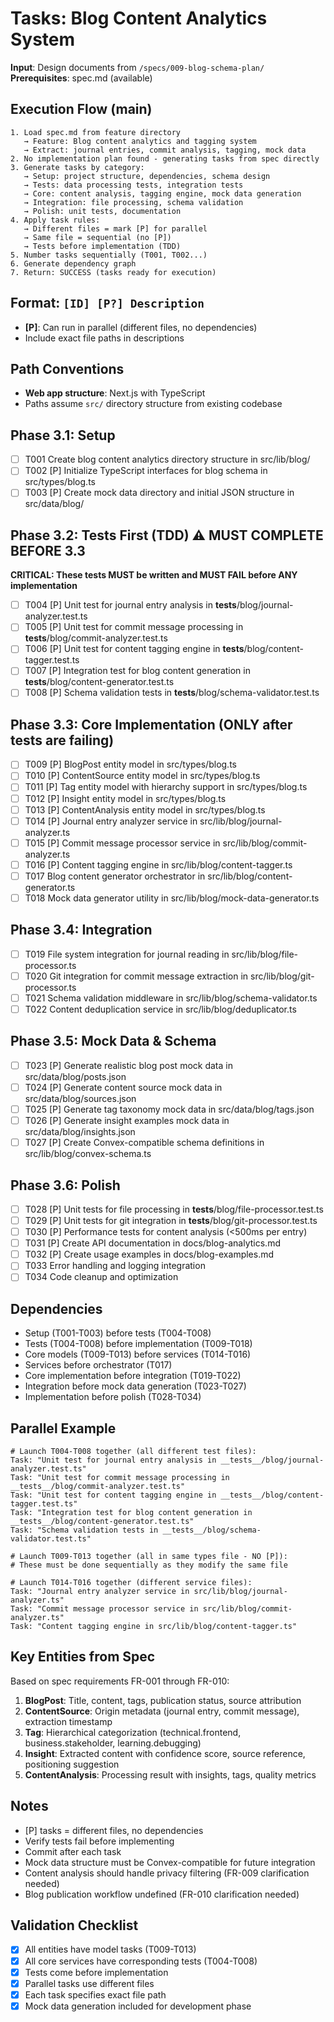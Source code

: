 # Tasks: Blog Content Analytics System

**Input**: Design documents from `/specs/009-blog-schema-plan/`
**Prerequisites**: spec.md (available)

## Execution Flow (main)
```
1. Load spec.md from feature directory
   → Feature: Blog content analytics and tagging system
   → Extract: journal entries, commit analysis, tagging, mock data
2. No implementation plan found - generating tasks from spec directly
3. Generate tasks by category:
   → Setup: project structure, dependencies, schema design
   → Tests: data processing tests, integration tests
   → Core: content analysis, tagging engine, mock data generation
   → Integration: file processing, schema validation
   → Polish: unit tests, documentation
4. Apply task rules:
   → Different files = mark [P] for parallel
   → Same file = sequential (no [P])
   → Tests before implementation (TDD)
5. Number tasks sequentially (T001, T002...)
6. Generate dependency graph
7. Return: SUCCESS (tasks ready for execution)
```

## Format: `[ID] [P?] Description`
- **[P]**: Can run in parallel (different files, no dependencies)
- Include exact file paths in descriptions

## Path Conventions
- **Web app structure**: Next.js with TypeScript
- Paths assume `src/` directory structure from existing codebase

## Phase 3.1: Setup
- [ ] T001 Create blog content analytics directory structure in src/lib/blog/
- [ ] T002 [P] Initialize TypeScript interfaces for blog schema in src/types/blog.ts
- [ ] T003 [P] Create mock data directory and initial JSON structure in src/data/blog/

## Phase 3.2: Tests First (TDD) ⚠️ MUST COMPLETE BEFORE 3.3
**CRITICAL: These tests MUST be written and MUST FAIL before ANY implementation**
- [ ] T004 [P] Unit test for journal entry analysis in __tests__/blog/journal-analyzer.test.ts
- [ ] T005 [P] Unit test for commit message processing in __tests__/blog/commit-analyzer.test.ts
- [ ] T006 [P] Unit test for content tagging engine in __tests__/blog/content-tagger.test.ts
- [ ] T007 [P] Integration test for blog content generation in __tests__/blog/content-generator.test.ts
- [ ] T008 [P] Schema validation tests in __tests__/blog/schema-validator.test.ts

## Phase 3.3: Core Implementation (ONLY after tests are failing)
- [ ] T009 [P] BlogPost entity model in src/types/blog.ts
- [ ] T010 [P] ContentSource entity model in src/types/blog.ts
- [ ] T011 [P] Tag entity model with hierarchy support in src/types/blog.ts
- [ ] T012 [P] Insight entity model in src/types/blog.ts
- [ ] T013 [P] ContentAnalysis entity model in src/types/blog.ts
- [ ] T014 [P] Journal entry analyzer service in src/lib/blog/journal-analyzer.ts
- [ ] T015 [P] Commit message processor service in src/lib/blog/commit-analyzer.ts
- [ ] T016 [P] Content tagging engine in src/lib/blog/content-tagger.ts
- [ ] T017 Blog content generator orchestrator in src/lib/blog/content-generator.ts
- [ ] T018 Mock data generator utility in src/lib/blog/mock-data-generator.ts

## Phase 3.4: Integration
- [ ] T019 File system integration for journal reading in src/lib/blog/file-processor.ts
- [ ] T020 Git integration for commit message extraction in src/lib/blog/git-processor.ts
- [ ] T021 Schema validation middleware in src/lib/blog/schema-validator.ts
- [ ] T022 Content deduplication service in src/lib/blog/deduplicator.ts

## Phase 3.5: Mock Data & Schema
- [ ] T023 [P] Generate realistic blog post mock data in src/data/blog/posts.json
- [ ] T024 [P] Generate content source mock data in src/data/blog/sources.json
- [ ] T025 [P] Generate tag taxonomy mock data in src/data/blog/tags.json
- [ ] T026 [P] Generate insight examples mock data in src/data/blog/insights.json
- [ ] T027 [P] Create Convex-compatible schema definitions in src/lib/blog/convex-schema.ts

## Phase 3.6: Polish
- [ ] T028 [P] Unit tests for file processing in __tests__/blog/file-processor.test.ts
- [ ] T029 [P] Unit tests for git integration in __tests__/blog/git-processor.test.ts
- [ ] T030 [P] Performance tests for content analysis (<500ms per entry)
- [ ] T031 [P] Create API documentation in docs/blog-analytics.md
- [ ] T032 [P] Create usage examples in docs/blog-examples.md
- [ ] T033 Error handling and logging integration
- [ ] T034 Code cleanup and optimization

## Dependencies
- Setup (T001-T003) before tests (T004-T008)
- Tests (T004-T008) before implementation (T009-T018)
- Core models (T009-T013) before services (T014-T016)
- Services before orchestrator (T017)
- Core implementation before integration (T019-T022)
- Integration before mock data generation (T023-T027)
- Implementation before polish (T028-T034)

## Parallel Example
```
# Launch T004-T008 together (all different test files):
Task: "Unit test for journal entry analysis in __tests__/blog/journal-analyzer.test.ts"
Task: "Unit test for commit message processing in __tests__/blog/commit-analyzer.test.ts"
Task: "Unit test for content tagging engine in __tests__/blog/content-tagger.test.ts"
Task: "Integration test for blog content generation in __tests__/blog/content-generator.test.ts"
Task: "Schema validation tests in __tests__/blog/schema-validator.test.ts"

# Launch T009-T013 together (all in same types file - NO [P]):
# These must be done sequentially as they modify the same file

# Launch T014-T016 together (different service files):
Task: "Journal entry analyzer service in src/lib/blog/journal-analyzer.ts"
Task: "Commit message processor service in src/lib/blog/commit-analyzer.ts"
Task: "Content tagging engine in src/lib/blog/content-tagger.ts"
```

## Key Entities from Spec
Based on spec requirements FR-001 through FR-010:

1. **BlogPost**: Title, content, tags, publication status, source attribution
2. **ContentSource**: Origin metadata (journal entry, commit message), extraction timestamp
3. **Tag**: Hierarchical categorization (technical.frontend, business.stakeholder, learning.debugging)
4. **Insight**: Extracted content with confidence score, source reference, positioning suggestion
5. **ContentAnalysis**: Processing result with insights, tags, quality metrics

## Notes
- [P] tasks = different files, no dependencies
- Verify tests fail before implementing
- Commit after each task
- Mock data structure must be Convex-compatible for future integration
- Content analysis should handle privacy filtering (FR-009 clarification needed)
- Blog publication workflow undefined (FR-010 clarification needed)

## Validation Checklist
- [x] All entities have model tasks (T009-T013)
- [x] All core services have corresponding tests (T004-T008)
- [x] Tests come before implementation
- [x] Parallel tasks use different files
- [x] Each task specifies exact file path
- [x] Mock data generation included for development phase